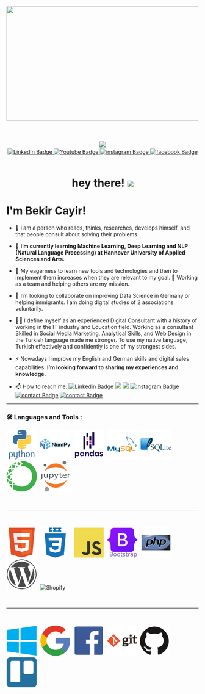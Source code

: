 <div align="center">
  <img src="https://media.giphy.com/media/dWesBcTLavkZuG35MI/giphy.gif" width="600" height="300"/>
</div>
<br><br><br>
<div id="header" align="center">
  <img src="https://media.giphy.com/media/M9gbBd9nbDrOTu1Mqx/giphy.gif" width="100"/>
</div>
<div id="badges" align="center">
  <a href="https://www.linkedin.com/in/bekir-cayir/">
    <img src="https://img.shields.io/badge/LinkedIn-blue?style=for-the-badge&logo=linkedin&logoColor=white" alt="LinkedIn Badge"/>
  </a>
  <a href="https://www.youtube.com/c/BekirCAYIR100bin">
    <img src="https://img.shields.io/badge/YouTube-red?style=for-the-badge&logo=youtube&logoColor=white" alt="Youtube Badge"/>
  </a>
  <a href="https://www.instagram.com/bekr_cayir">
    <img src="https://img.shields.io/badge/instagram-violet?style=for-the-badge&logo=instagram&logoColor=white" alt="instagram Badge"/>
  </a>
   <a href="https://www.facebook.com/bekir.cayir.562">
    <img src="https://img.shields.io/badge/facebook-blue?style=for-the-badge&logo=facebook&logoColor=white" alt="facebook Badge"/>
  </a>
  <br>
  <img src="https://komarev.com/ghpvc/?username=Bekircayir&style=flat-square&color=blue" alt=""/>
  
  <h1>
  hey there!
  <img src="https://media.giphy.com/media/hvRJCLFzcasrR4ia7z/giphy.gif" width="30px"/>
</h1>
</div>




# I'm Bekir Cayir!  

- :telescope: I am a person who reads, thinks, researches, develops himself, and that people consult about solving their problems.

- 🌱 **I’m currently learning Machine Learning, Deep Learning and NLP (Natural Language Processing) at Hannover University of Applied Sciences and Arts.** 

- :seedling: My eagerness to learn new tools and technologies and then to implement them increases when they are relevant to my goal.  🤝 Working as a team and helping others are my mission.
- 👯 I’m looking to collaborate on improving Data Science in Germany or helping immigrants. I am doing digital studies of 2 associations voluntarily.

- :man_technologist: I define myself as an experienced Digital Consultant with a history of working in the IT industry and Education field. Working as a consultant Skilled in Social Media Marketing, Analytical Skills, and Web Design in the Turkish language made me stronger. To use my native language, Turkish effectively and confidently is one of my strongest sides.

- :zap: Nowadays I improve my English and German skills and digital sales capabilities. **I’m looking forward to sharing my experiences and knowledge.**


- :mailbox: How to reach me:  [![Linkedin Badge](https://img.shields.io/badge/-Bekir_Cayir-blue?style=flat&logo=Linkedin&logoColor=white)](https://www.linkedin.com/in/bekir-cayir/)       [![](https://img.shields.io/youtube/channel/subscribers/UCivHpTQ1Y5ts7tjQv2-02Ew?style=social)](https://www.youtube.com/c/BekirCAYIR100bin)
[![](https://img.shields.io/github/watchers/Bekircayir?style=social)](https://www.github.com/Bekircayir)  [![instagram Badge](https://img.shields.io/badge/-Bekir_Cayir-purple?style=flat&logo=instagram&logoColor=white)](https://www.instagram.com/bekr_cayir) [![contact Badge](https://img.shields.io/badge/-My_Blog:_BekirCayir.de-black?style=flat&logo=concact&logoColor=white)](https://bekircayir.de/en/) [![contact Badge](https://img.shields.io/badge/-My_Portfolio_site:_cv.BekirCayir.de-black?style=flat&logo=concact&logoColor=white)](http://cv.bekircayir.de) 


---

### :hammer_and_wrench: Languages and Tools :

<div>
  
  <img src="https://github.com/devicons/devicon/blob/master/icons/python/python-original-wordmark.svg" title="Python" alt="Python " width="80" height="80"/>&nbsp;
  <img src="https://github.com/devicons/devicon/blob/master/icons/numpy/numpy-original-wordmark.svg" title="Numpy"  alt="Numpy" width="80" height="80"/>&nbsp;
  <img src="https://github.com/devicons/devicon/blob/master/icons/pandas/pandas-original-wordmark.svg" title="Pandas" alt="Pandas" width="80" height="80"/>&nbsp;
  <img src="https://github.com/devicons/devicon/blob/master/icons/mysql/mysql-original-wordmark.svg" title="MySQL"  alt="MySQL" width="80" height="80"/>&nbsp;
  <img src="https://github.com/devicons/devicon/blob/master/icons/sqlite/sqlite-original-wordmark.svg" title="SQLite" alt="SQLite" width="80" height="80"/>&nbsp;
  <img src="https://github.com/devicons/devicon/blob/master/icons/anaconda/anaconda-original.svg" title="Anaconda" alt="Anaconda" width="80" height="80"/>&nbsp;
  <img src="https://github.com/devicons/devicon/blob/master/icons/jupyter/jupyter-original-wordmark.svg" title="jupyter" alt="jupyter" width="80" height="80"/>&nbsp;
 
  <br>
  <hr>
  <br>
 
  <img src="https://github.com/devicons/devicon/blob/master/icons/html5/html5-original.svg" title="HTML5" alt="HTML" width="80" height="80"/>&nbsp;
  <img src="https://github.com/devicons/devicon/blob/master/icons/css3/css3-plain-wordmark.svg"  title="CSS3" alt="CSS" width="80" height="80"/>&nbsp;
   <img src="https://github.com/devicons/devicon/blob/master/icons/javascript/javascript-original.svg" title="JavaScript" alt="JavaScript" width="80" height="80"/>&nbsp;
  <img src="https://github.com/devicons/devicon/blob/master/icons/bootstrap/bootstrap-original-wordmark.svg" title="Bootstrap" alt="Bootstrap" width="80" height="80"/>&nbsp;
  <img src="https://github.com/devicons/devicon/blob/master/icons/php/php-original.svg" title="php" alt="php" width="80" height="80"/>&nbsp;
  <img src="https://github.com/devicons/devicon/blob/master/icons/wordpress/wordpress-plain.svg" title="Wordpress" alt="Wordpress" width="80" height="80"/>&nbsp;
  <img src="https://cdn.worldvectorlogo.com/logos/shopify.svg" title="Shopify" alt="Shopify" width="80" height="80"/>&nbsp;
  
  
  <br>
  <hr>
  <br>
  
  <img src="https://github.com/devicons/devicon/blob/master/icons/windows8/windows8-original.svg" title="Windows" alt="Windows" width="80" height="80"/>&nbsp;
  <img src="https://github.com/devicons/devicon/blob/master/icons/google/google-original.svg" title="Google" alt="Google" width="80" height="80"/>&nbsp;
  <img src="https://github.com/devicons/devicon/blob/master/icons/facebook/facebook-original.svg" title="Facebook" alt="Facebook" width="80" height="80"/>&nbsp;
  <img src="https://github.com/devicons/devicon/blob/master/icons/git/git-original-wordmark.svg" title="Git" alt="Git" width="80" height="80"/>
  <img src="https://github.com/devicons/devicon/blob/master/icons/github/github-original.svg" title="github" alt="github" width="80" height="80"/>&nbsp;
  <img src="https://github.com/devicons/devicon/blob/master/icons/trello/trello-plain.svg" title="Trello" alt="Trello" width="80" height="80"/>&nbsp;

  
   
  
  
</div>

<!--
**Bekircayir/Bekircayir** is a ✨ _special_ ✨ repository because its `README.md` (this file) appears on your GitHub profile.

Here are some ideas to get you started:

- 🔭 I’m currently working on ...

- 👯 I’m looking to collaborate on ...
- 🤔 I’m looking for help with ...
- 💬 Ask me about ...
- 📫 How to reach me: ...
- 😄 Pronouns: ...
- ⚡ Fun fact: ...
-->
